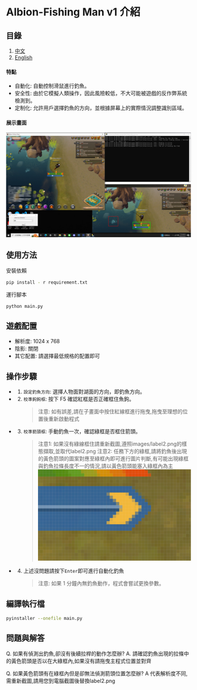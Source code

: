 # Albion-Fishing Man v1 介紹
## 目錄
1. [中文](README.md)
2. [English](EN.md)

#### 特點
- 自動化: 自動控制滑鼠進行釣魚。
- 安全性: 由於它模擬人類操作，因此風險較低，不大可能被遊戲的反作弊系統檢測到。
- 定制化: 允許用戶選擇釣魚的方向，並根據屏幕上的實際情況調整識別區域。

#### 展示畫面
![image](./images/demo.png)

## 使用方法

安裝依賴
```sh
pip install - r requirement.txt 
```
運行腳本
```sh
python main.py
```

## 遊戲配置
- 解析度: 1024 x 768
- 陰影: 關閉
- 其它配置: 請選擇最低規格的配置即可 

## 操作步驟
- 1. `設定釣魚方向`: 選擇人物面對湖面的方向，即釣魚方向。
- 2. `校準鉤鉤框`: 按下 F5 確認紅框是否正確框住魚鉤。
        > 注意: 如有誤差,請在子畫面中按住紅線框進行拖曳,拖曳至理想的位置後重新啟動程式
- 3. `校準箭頭框`: 手動釣魚一次，確認綠框是否框住箭頭。
        > 注意1: 如果沒有綠線框住請重新截圖,遵照images/label2.png的樣態擷取,並取代label2.png
        > 注意2: 任務下方的綠框,請將釣魚後出現的黃色箭頭的圖案對應至綠框內即可進行圖片判斷,有可能出現綠框與釣魚拉條長度不一的情況,請以黃色箭頭能塞入綠框內為主
    ![image](./images/split_area.png)
- 4. 上述沒問題請按下`Enter`即可進行自動化釣魚
        > 注意: 如果 1 分鐘內無釣魚動作，程式會嘗試更換參數。
    

## 編譯執行檔
```sh
pyinstaller --onefile main.py
```

## 問題與解答
Q. 如果有偵測出釣魚,卻沒有後續拉桿的動作怎麼辦?
A. 請確認釣魚出現的拉條中的黃色箭頭是否以在大綠框內,如果沒有請拖曳主程式位置並對齊

Q. 如果黃色箭頭有在綠框內但是卻無法偵測箭頭位置怎麼辦?
A 代表解析度不同,需重新截圖,請用您到電腦截圖後替換label2.png


